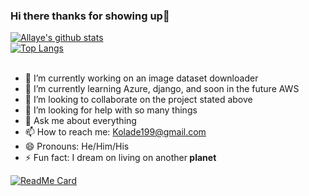 ### Hi there thanks for showing up👋


[![Allaye's github stats](https://github-readme-stats.vercel.app/api?username=allaye&show_icons=true&theme=vue-dark)](https://github.com/allaye/github-readme-stats&count_private=true)
</br>
[![Top Langs](https://github-readme-stats.vercel.app/api/top-langs/?username=allaye&show_icons=true&theme=vue-dark)](https://github.com/allaye/github-readme-stats)
</br>
</br>

- 🔭 I’m currently working on an image dataset downloader
- 🌱 I’m currently learning Azure, django, and soon in the future AWS
- 👯 I’m looking to collaborate on the project stated above
- 🤔 I’m looking for help with so many things
- 💬 Ask me about everything 
- 📫 How to reach me: Kolade199@gmail.com
- 😄 Pronouns: He/Him/His
- ⚡ Fun fact: I dream on living on another<b> planet </b>

[![ReadMe Card](https://github-readme-stats.vercel.app/api/pin/?username=allaye&repo=github.com/Allaye/Avirs-Final-Year-Project)](https://github.com/allaye/github-readme-stats)
